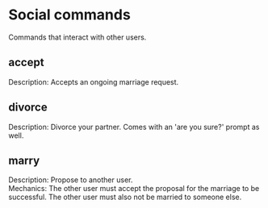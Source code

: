 # Social commands
Commands that interact with other users.

## accept
Description: Accepts an ongoing marriage request.

## divorce
Description: Divorce your partner. Comes with an 'are you sure?' prompt as well.

## marry
Description: Propose to another user. \
Mechanics: The other user must accept the proposal for the marriage to be successful. The other user must also not be married to someone else.